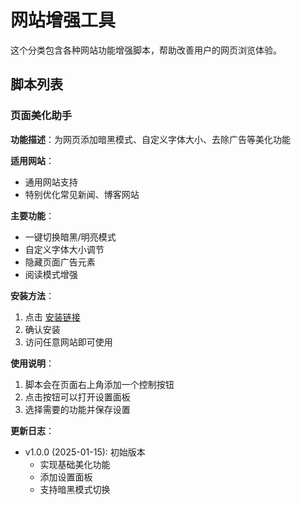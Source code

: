 # 网站增强工具

这个分类包含各种网站功能增强脚本，帮助改善用户的网页浏览体验。

## 脚本列表

### 页面美化助手

**功能描述**：为网页添加暗黑模式、自定义字体大小、去除广告等美化功能

**适用网站**：
- 通用网站支持
- 特别优化常见新闻、博客网站

**主要功能**：
- 一键切换暗黑/明亮模式
- 自定义字体大小调节
- 隐藏页面广告元素
- 阅读模式增强

**安装方法**：
1. 点击 [安装链接](https://raw.githubusercontent.com/yourusername/qmsl/main/scripts/website-enhancement/page-beautifier.user.js)
2. 确认安装
3. 访问任意网站即可使用

**使用说明**：
1. 脚本会在页面右上角添加一个控制按钮
2. 点击按钮可以打开设置面板
3. 选择需要的功能并保存设置

**更新日志**：
- v1.0.0 (2025-01-15): 初始版本
  - 实现基础美化功能
  - 添加设置面板
  - 支持暗黑模式切换